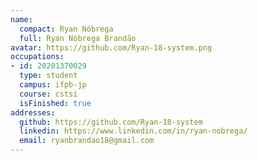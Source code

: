 ```yaml
---
name:
  compact: Ryan Nóbrega
  full: Ryan Nóbrega Brandão
avatar: https://github.com/Ryan-18-system.png
occupations:
- id: 20201370029
  type: student
  campus: ifpb-jp
  course: cstsi
  isFinished: true
addresses:
  github: https://github.com/Ryan-18-system
  linkedin: https://www.linkedin.com/in/ryan-nobrega/
  email: ryanbrandao18@gmail.com
---
```

